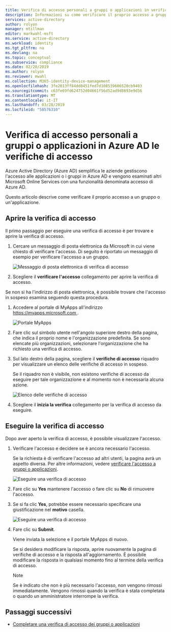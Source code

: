 ```yaml
---
title: Verifica di accesso personali a gruppi o applicazioni in verifiche di accesso - Azure Active Directory | Microsoft Docs
description: Informazioni su come verificare il proprio accesso a gruppi o applicazioni in Azure Active Directory le verifiche di accesso.
services: active-directory
author: rolyon
manager: mtillman
editor: markwahl-msft
ms.service: active-directory
ms.workload: identity
ms.tgt_pltfrm: na
ms.devlang: na
ms.topic: conceptual
ms.subservice: compliance
ms.date: 02/20/2019
ms.author: rolyon
ms.reviewer: mwahl
ms.collection: M365-identity-device-management
ms.openlocfilehash: 3fe2013ff84dd0451fed7d108539606520cb9403
ms.sourcegitcommit: c63fe69fd624752d04661f56d52ad9d8693e9d56
ms.translationtype: MT
ms.contentlocale: it-IT
ms.lasthandoff: 03/28/2019
ms.locfileid: "58576310"
---
```

# <a name="review-access-for-yourself-to-groups-or-applications-in-azure-ad-access-reviews"></a>Verifica di accesso personali a gruppi o applicazioni in Azure AD le verifiche di accesso

Azure Active Directory (Azure AD) semplifica le aziende gestiscono l'accesso alle applicazioni o i gruppi in Azure AD e vengono esaminati altri Microsoft Online Services con una funzionalità denominata accesso di Azure AD.

Questo articolo descrive come verificare il proprio accesso a un gruppo o un'applicazione.

## <a name="open-the-access-review"></a>Aprire la verifica di accesso

Il primo passaggio per eseguire una verifica di accesso è per trovare e aprire la verifica di accesso.

1. Cercare un messaggio di posta elettronica da Microsoft in cui viene chiesto di verificare l'accesso. Di seguito è riportato un messaggio di esempio per verificare l'accesso a un gruppo.

    ![Messaggio di posta elettronica di verifica di accesso](./media/review-your-access/access-review-email.png)

1. Scegliere il **verificare l'accesso** collegamento per aprire la verifica di accesso.

Se non si ha l'indirizzo di posta elettronica, è possibile trovare che l'accesso in sospeso esamina seguendo questa procedura.

1. Accedere al portale di MyApps all'indirizzo [ https://myapps.microsoft.com ](https://myapps.microsoft.com).

    ![Portale MyApps](./media/review-your-access/myapps-access-panel.png)

1. Fare clic sul simbolo utente nell'angolo superiore destro della pagina, che indica il proprio nome e l'organizzazione predefinita. Se sono elencate più organizzazioni, selezionare l'organizzazione che ha richiesto una verifica di accesso.

1. Sul lato destro della pagina, scegliere il **verifiche di accesso** riquadro per visualizzare un elenco delle verifiche di accesso in sospeso.

    Se il riquadro non è visibile, non esistono verifiche di accesso da eseguire per tale organizzazione e al momento non è necessaria alcuna azione.

    ![Elenco delle verifiche di accesso](./media/review-your-access/access-reviews-list.png)

1. Scegliere il **inizia la verifica** collegamento per la verifica di accesso da eseguire.

## <a name="perform-the-access-review"></a>Eseguire la verifica di accesso

Dopo aver aperto la verifica di accesso, è possibile visualizzare l'accesso.

1. Verificare l'accesso e decidere se è ancora necessario l'accesso.

    Se la richiesta è di verificare l'accesso ad altri utenti, la pagina avrà un aspetto diversa. Per altre informazioni, vedere [verificare l'accesso a gruppi o applicazioni](perform-access-review.md).

    ![Eseguire una verifica di accesso](./media/review-your-access/perform-access-review.png)

1. Fare clic su **Yes** mantenere l'accesso o fare clic su **No** di rimuovere l'accesso.

1. Se si fa clic **Yes**, potrebbe essere necessario specificare una giustificazione nel **motivo** casella.

    ![Eseguire una verifica di accesso](./media/review-your-access/perform-access-review-submit.png)

1. Fare clic su **Submit**.

    Viene inviata la selezione e il portale MyApps di nuovo.

    Se si desidera modificare la risposta, aprire nuovamente la pagina di verifiche di accesso e la risposta all'aggiornamento. È possibile modificare la risposta in qualsiasi momento fino al termine della verifica di accesso.

    > [!NOTE]
    > Se è indicato che non è più necessario l'accesso, non vengono rimossi immediatamente. Vengono rimossi quando la verifica è stata completata o quando un amministratore interrompe la verifica.

## <a name="next-steps"></a>Passaggi successivi

- [Completare una verifica di accesso dei gruppi o applicazioni](complete-access-review.md)
